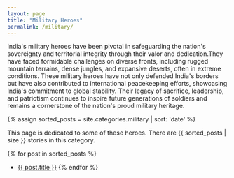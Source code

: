 ```yaml
---
layout: page
title: "Military Heroes"
permalink: /military/
---
```

India's military heroes have been pivotal in safeguarding the nation's sovereignty and territorial integrity through their valor and dedication.They have faced formidable challenges on diverse fronts, including rugged mountain terrains, dense jungles, and expansive deserts, often in extreme conditions. These military heroes have not only defended India's borders but have also contributed to international peacekeeping efforts, showcasing India's commitment to global stability. Their legacy of sacrifice, leadership, and patriotism continues to inspire future generations of soldiers and remains a cornerstone of the nation's proud military heritage.

{% assign sorted_posts = site.categories.military | sort: 'date' %}

This page is dedicated to some of these heroes. There are {{ sorted_posts | size }} stories in this category.

{% for post in sorted_posts %}
- <a href="{{ post.url }}">{{ post.title }}</a>
{% endfor %}
